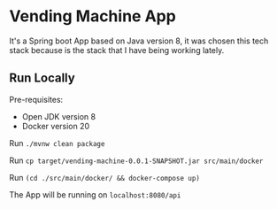 # Vending Machine App

It's a Spring boot App based on Java version 8, it was chosen this tech stack because is the stack that I have being working lately.


## Run Locally
Pre-requisites:
- Open JDK version 8
- Docker version 20

Run `./mvnw clean package`

Run `cp target/vending-machine-0.0.1-SNAPSHOT.jar src/main/docker`

Run `(cd ./src/main/docker/ && docker-compose up)`

The App will be running on `localhost:8080/api`